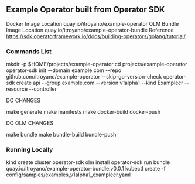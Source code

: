 ## Example Operator built from Operator SDK

Docker Image Location quay.io/itroyano/example-operator
OLM Bundle Image Location quay.io/itroyano/example-operator-bundle
Reference https://sdk.operatorframework.io/docs/building-operators/golang/tutorial/

### Commands List

mkdir -p $HOME/projects/example-operator
cd projects/example-operator
operator-sdk init --domain example.com --repo github.com/itroyano/example-operator --skip-go-version-check
operator-sdk create api --group example.com --version v1alpha1 --kind Examplecr --resource --controller

DO CHANGES

make generate
make manifests
make docker-build docker-push

DO OLM CHANGES

make bundle
make bundle-build bundle-push

### Running Locally

kind create cluster
operator-sdk olm install
operator-sdk run bundle quay.io/itroyano/example-operator-bundle:v0.0.1
kubectl create -f config/samples/examples_v1alpha1_examplecr.yaml

